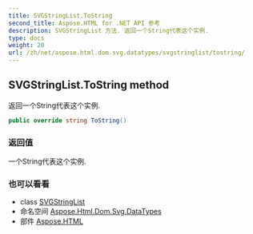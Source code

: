 ```yaml
---
title: SVGStringList.ToString
second_title: Aspose.HTML for .NET API 参考
description: SVGStringList 方法. 返回一个String代表这个实例.
type: docs
weight: 20
url: /zh/net/aspose.html.dom.svg.datatypes/svgstringlist/tostring/
---
```

## SVGStringList.ToString method

返回一个String代表这个实例.

```csharp
public override string ToString()
```

### 返回值

一个String代表这个实例.

### 也可以看看

* class [SVGStringList](../)
* 命名空间 [Aspose.Html.Dom.Svg.DataTypes](../../svgstringlist/)
* 部件 [Aspose.HTML](../../../)


